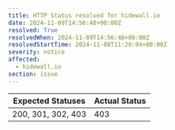 ```yaml
---
title: HTTP Status resolved for hidewall.io
date: 2024-11-09T14:56:48+00:00Z
resolved: True
resolvedWhen: 2024-11-09T14:56:48+00:00Z
resolvedStartTime: 2024-11-08T11:28:04+00:00Z
severity: notice
affected:
  - hidewall.io
section: issue
---
```


| Expected Statuses | Actual Status  |
|-------------------|----------------|
| 200, 301, 302, 403 | 403 |
